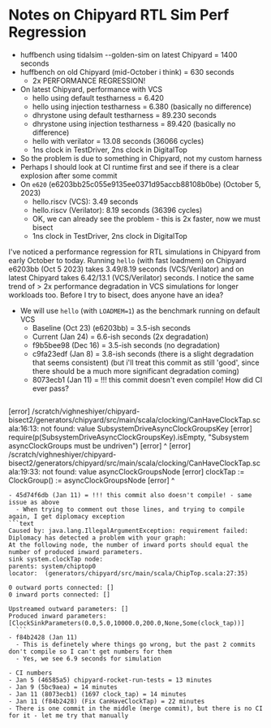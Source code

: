 # Notes on Chipyard RTL Sim Perf Regression

- huffbench using tidalsim --golden-sim on latest Chipyard = 1400 seconds
- huffbench on old Chipyard (mid-October i think) = 630 seconds
    - 2x PERFORMANCE REGRESSION!
- On latest Chipyard, performance with VCS
    - hello using default testharness = 6.420
    - hello using injection testharness = 6.380 (basically no difference)
    - dhrystone using default testharness = 89.230 seconds
    - dhrystone using injection testharness = 89.420 (basically no difference)
    - hello with verilator = 13.08 seconds (36066 cycles)
    - 1ns clock in TestDriver, 2ns clock in DigitalTop
- So the problem is due to something in Chipyard, not my custom harness
- Perhaps I should look at CI runtime first and see if there is a clear explosion after some commit
- On `e620` (e6203bb25c055e9135ee0371d95accb88108b0be) (October 5, 2023)
  - hello.riscv (VCS): 3.49 seconds
  - hello.riscv (Verilator): 8.19 seconds (36396 cycles)
  - OK, we can already see the problem - this is 2x faster, now we must bisect
  - 1ns clock in TestDriver, 2ns clock in DigitalTop

I've noticed a performance regression for RTL simulations in Chipyard from early October to today. Running `hello` (with fast loadmem) on Chipyard e6203bb (Oct 5 2023) takes 3.49/8.19 seconds (VCS/Verilator) and on latest Chipyard takes 6.42/13.1 (VCS/Verilator) seconds. I notice the same trend of > 2x performance degradation in VCS simulations for longer workloads too. Before I try to bisect, does anyone have an idea?

- We will use `hello` (with `LOADMEM=1`) as the benchmark running on default VCS
  - Baseline (Oct 23) (e6203bb) = 3.5-ish seconds
  - Current (Jan 24) = 6.6-ish seconds (2x degradation)
  - f9b5bee98 (Dec 16) = 3.5-ish seconds (no degradation)
  - c9fa23edf (Jan 8) = 3.8-ish seconds (there is a slight degradation that seems consistent) (but i'll treat this commit as still 'good', since there should be a much more significant degradation coming)
  - 8073ecb1 (Jan 11) = !!! this commit doesn't even compile! How did CI ever pass?
  ```text
[error] /scratch/vighneshiyer/chipyard-bisect2/generators/chipyard/src/main/scala/clocking/CanHaveClockTap.scala:16:13: not found: value SubsystemDriveAsyncClockGroupsKey
[error]   require(p(SubsystemDriveAsyncClockGroupsKey).isEmpty, "Subsystem asyncClockGroups must be undriven")
[error]             ^
[error] /scratch/vighneshiyer/chipyard-bisect2/generators/chipyard/src/main/scala/clocking/CanHaveClockTap.scala:19:33: not found: value asyncClockGroupsNode
[error]     clockTap := ClockGroup() := asyncClockGroupsNode
[error]                                 ^
  ```
  - 45d74f6db (Jan 11) = !!! this commit also doesn't compile! - same issue as above
    - When trying to comment out those lines, and trying to compile again, I get diplomacy exception
  ```text
Caused by: java.lang.IllegalArgumentException: requirement failed: Diplomacy has detected a problem with your graph:
At the following node, the number of inward ports should equal the number of produced inward parameters.
sink system.clockTap node:
parents: system/chiptop0
locator:  (generators/chipyard/src/main/scala/ChipTop.scala:27:35)

0 outward ports connected: []
0 inward ports connected: []

Upstreamed outward parameters: []
Produced inward parameters: [ClockSinkParameters(0.0,5.0,10000.0,200.0,None,Some(clock_tap))]
    ```
  - f84b2428 (Jan 11)
    - This is definetely where things go wrong, but the past 2 commits don't compile so I can't get numbers for them
    - Yes, we see 6.9 seconds for simulation

- CI numbers
  - Jan 5 (46585a5) chipyard-rocket-run-tests = 13 minutes
  - Jan 9 (5bc9aea) = 14 minutes
  - Jan 11 (8073ecb1) (1697 clock_tap) = 14 minutes
  - Jan 11 (f84b2428) (Fix CanHaveClockTap) = 22 minutes
  - There is one commit in the middle (merge commit), but there is no CI for it - let me try that manually
